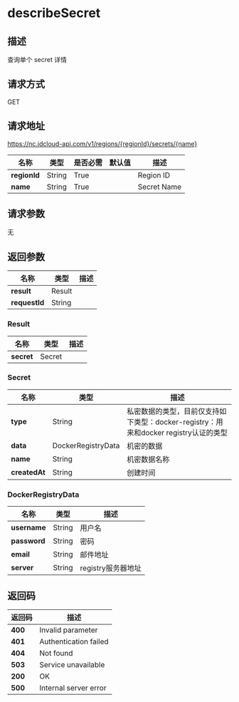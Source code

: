 # describeSecret


## 描述
查询单个 secret 详情


## 请求方式
GET

## 请求地址
https://nc.jdcloud-api.com/v1/regions/{regionId}/secrets/{name}

|名称|类型|是否必需|默认值|描述|
|---|---|---|---|---|
|**regionId**|String|True| |Region ID|
|**name**|String|True| |Secret Name|

## 请求参数
无


## 返回参数
|名称|类型|描述|
|---|---|---|
|**result**|Result| |
|**requestId**|String| |

### Result
|名称|类型|描述|
|---|---|---|
|**secret**|Secret| |
### Secret
|名称|类型|描述|
|---|---|---|
|**type**|String|私密数据的类型，目前仅支持如下类型：docker-registry：用来和docker registry认证的类型|
|**data**|DockerRegistryData|机密的数据|
|**name**|String|机密数据名称|
|**createdAt**|String|创建时间|
### DockerRegistryData
|名称|类型|描述|
|---|---|---|
|**username**|String|用户名|
|**password**|String|密码|
|**email**|String|邮件地址|
|**server**|String|registry服务器地址|

## 返回码
|返回码|描述|
|---|---|
|**400**|Invalid parameter|
|**401**|Authentication failed|
|**404**|Not found|
|**503**|Service unavailable|
|**200**|OK|
|**500**|Internal server error|
